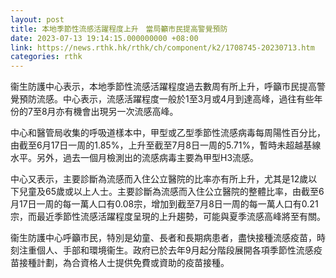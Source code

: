 ```yaml
---
layout: post
title: 本地季節性流感活躍程度上升　當局籲市民提高警覺預防
date: 2023-07-13 19:14:15.000000000 +08:00
link: https://news.rthk.hk/rthk/ch/component/k2/1708745-20230713.htm
categories: rthk
---
```


衞生防護中心表示，本地季節性流感活躍程度過去數周有所上升，呼籲市民提高警覺預防流感。中心表示，流感活躍程度一般於1至3月或4月到達高峰，過往有些年份的7至8月亦有機會出現另一次流感高峰。

中心和醫管局收集的呼吸道樣本中，甲型或乙型季節性流感病毒每周陽性百分比，由截至6月17日一周的1.85%，上升至截至7月8日一周的5.71%，暫時未超越基線水平。另外，過去一個月檢測出的流感病毒主要為甲型H3流感。

中心又表示，主要診斷為流感而入住公立醫院的比率亦有所上升，尤其是12歲以下兒童及65歲或以上人士。主要診斷為流感而入住公立醫院的整體比率，由截至6月17日一周的每一萬人口有0.08宗，增加到截至7月8日一周的每一萬人口有0.21宗，而最近季節性流感活躍程度呈現的上升趨勢，可能與夏季流感高峰將至有關。

衞生防護中心呼籲市民，特別是幼童、長者和長期病患者，盡快接種流感疫苗，時刻注重個人、手部和環境衞生。政府已於去年9月起分階段展開各項季節性流感疫苗接種計劃，為合資格人士提供免費或資助的疫苗接種。

